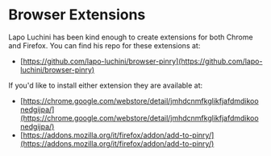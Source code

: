 # Browser Extensions

Lapo Luchini has been kind enough to create extensions for both Chrome and
Firefox. You can find his repo for these extensions at:

- [https://github.com/lapo-luchini/browser-pinry](https://github.com/lapo-luchini/browser-pinry)

If you'd like to install either extension they are available at:

- [https://chrome.google.com/webstore/detail/jmhdcnmfkglikfjafdmdikoonedgijpa/](https://chrome.google.com/webstore/detail/jmhdcnmfkglikfjafdmdikoonedgijpa/)
- [https://addons.mozilla.org/it/firefox/addon/add-to-pinry/](https://addons.mozilla.org/it/firefox/addon/add-to-pinry/)
